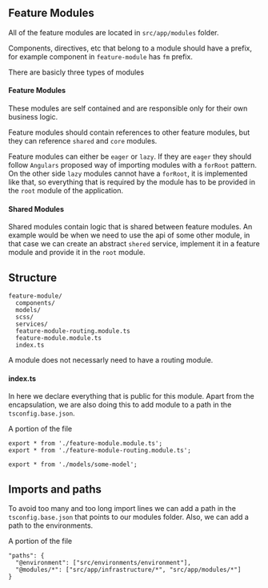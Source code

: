 ## Feature Modules

All of the feature modules are located in `src/app/modules` folder.

Components, directives, etc that belong to a module should have a prefix, for example component in `feature-module` has `fm` prefix.

There are basicly three types of modules

#### Feature Modules
These modules are self contained and are responsible only for their own business logic.

Feature modules should contain references to other feature modules, but they can reference `shared` and `core` modules.

Feature modules can either be `eager` or `lazy`. If they are `eager` they should follow `Angulars` proposed way of importing modules with a `forRoot` pattern. On the other side `lazy` modules cannot have a `forRoot`, it is implemented like that, so everything that is required by the module has to be provided in the `root` module of the application.

#### Shared Modules
Shared modules contain logic that is shared between feature modules. An example would be when we need to use the api of some other module, in that case we can create an abstract `shered` service, implement it in a feature module and provide it in the `root` module.

## Structure

```
feature-module/
  components/
  models/
  scss/
  services/
  feature-module-routing.module.ts
  feature-module.module.ts
  index.ts
```

A module does not necessarly need to have a routing module.

#### index.ts

In here we declare everything that is public for this module. Apart from the encapsulation, we are also doing this to add module to a path in the `tsconfig.base.json`.

A portion of the file

```
export * from './feature-module.module.ts';
export * from './feature-module-routing.module.ts';

export * from './models/some-model';
```

## Imports and paths

To avoid too many and too long import lines we can add a path in the `tsconfig.base.json` that points to our modules folder. Also, we can add a path to the environments.

A portion of the file

```
"paths": {
  "@environment": ["src/environments/environment"],
  "@modules/*": ["src/app/infrastructure/*", "src/app/modules/*"]
}
```
